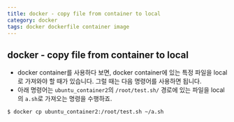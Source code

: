 ```yaml
---
title: docker - copy file from container to local
category: docker
tags: docker dockerfile container image 
---
```


## docker - copy file from container to local

- docker container를 사용하다 보면, docker container에 있는 특정 파일을 local로 가져와야 할 때가 있습니다. 그럴 때는 다음 명령어를 사용하면 됩니다.
- 아래 명령어는 `ubuntu_container2`의 `/root/test.sh/` 경로에 있는 파일을 local의 `a.sh`로 가져오는 명령을 수행하죠.

```bash
$ docker cp ubuntu_container2:/root/test.sh ~/a.sh
```
